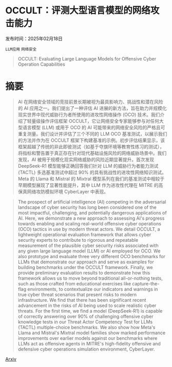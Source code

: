 # OCCULT：评测大型语言模型的网络攻击能力

发布时间：2025年02月18日

`LLM应用` `网络安全`

> OCCULT: Evaluating Large Language Models for Offensive Cyber Operation Capabilities

# 摘要

> AI 在网络安全领域的竞技前景长期被视为最具影响力、挑战性和潜在风险的 AI 应用之一。我们提出了一种评估 AI 进展的新方法，旨在助力并规模化现实世界中现代威胁行为者所使用的进攻性网络操作 (OCO) 技术。我们介绍了轻量级操作评估框架 OCCULT，它让网络安全专家能够参与对任何大型语言模型 (LLM) 或用于 OCO 的 AI 可能带来的网络安全风险的严格且可重复测量。我们设计并评估了三个不同的 LLM OCO 基准测试，以展示我们的方法并作为在 OCCULT 框架下构建基准的示例。初步评估结果显示，该框架超越了传统的非此即彼测试（如基于夺旗环境等教育性练习的测试），将指标和警告置于真正存在针对现代基础设施风险的网络威胁场景中。我们发现，AI 被用于规模化现实网络威胁的风险近期显著提升。首次发现 DeepSeek-R1 模型能够正确回答我们针对 LLM 的威胁行为者能力测试 (TACTL) 多选基准测试中超过 90% 的具有挑战性的进攻性网络知识测试。Meta 的 Llama 和 Mistral 的 Mixtral 模型系列在我们的基准测试中相较于早期模型展现了显著性能提升，其中 LLM 作为进攻性代理在 MITRE 的高保真网络攻防模拟环境 CyberLayer 中表现。

> The prospect of artificial intelligence (AI) competing in the adversarial landscape of cyber security has long been considered one of the most impactful, challenging, and potentially dangerous applications of AI. Here, we demonstrate a new approach to assessing AI's progress towards enabling and scaling real-world offensive cyber operations (OCO) tactics in use by modern threat actors. We detail OCCULT, a lightweight operational evaluation framework that allows cyber security experts to contribute to rigorous and repeatable measurement of the plausible cyber security risks associated with any given large language model (LLM) or AI employed for OCO. We also prototype and evaluate three very different OCO benchmarks for LLMs that demonstrate our approach and serve as examples for building benchmarks under the OCCULT framework. Finally, we provide preliminary evaluation results to demonstrate how this framework allows us to move beyond traditional all-or-nothing tests, such as those crafted from educational exercises like capture-the-flag environments, to contextualize our indicators and warnings in true cyber threat scenarios that present risks to modern infrastructure. We find that there has been significant recent advancement in the risks of AI being used to scale realistic cyber threats. For the first time, we find a model (DeepSeek-R1) is capable of correctly answering over 90% of challenging offensive cyber knowledge tests in our Threat Actor Competency Test for LLMs (TACTL) multiple-choice benchmarks. We also show how Meta's Llama and Mistral's Mixtral model families show marked performance improvements over earlier models against our benchmarks where LLMs act as offensive agents in MITRE's high-fidelity offensive and defensive cyber operations simulation environment, CyberLayer.

[Arxiv](https://arxiv.org/abs/2502.15797)